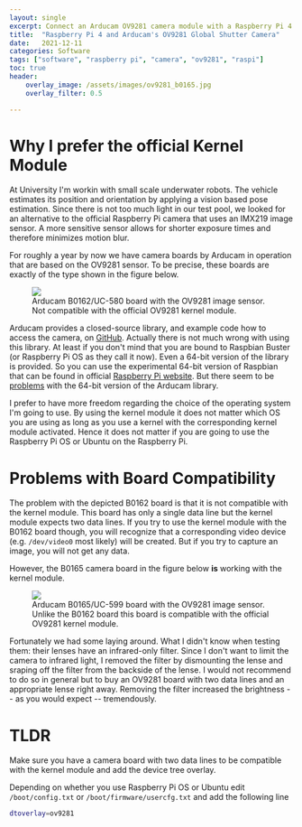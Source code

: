 ```yaml
---
layout: single
excerpt: Connect an Arducam OV9281 camera module with a Raspberry Pi 4 using the kernel module.
title:  "Raspberry Pi 4 and Arducam's OV9281 Global Shutter Camera"
date:   2021-12-11
categories: Software
tags: ["software", "raspberry pi", "camera", "ov9281", "raspi"]
toc: true
header:
    overlay_image: /assets/images/ov9281_b0165.jpg
    overlay_filter: 0.5

---
```


# Why I prefer the official Kernel Module

At University I'm workin with small scale underwater robots. The vehicle estimates its position and orientation by applying a vision based pose estimation. Since there is not too much light in our test pool, we looked for an alternative to the official Raspberry Pi camera that uses an IMX219 image sensor. A more sensitive sensor allows for shorter exposure times and therefore minimizes motion blur. 

For roughly a year by now we have camera boards by Arducam in operation that are based on the OV9281 sensor. To be precise, these boards are exactly of the type shown in the figure below.

<figure>
    <img src="{{ site.url }}{{ site.baseurl }}/assets/images/ov9281_b0162.jpg" />
    <figcaption>Arducam B0162/UC-580 board with the OV9281 image sensor. Not compatible with the official OV9281 kernel module.</figcaption>
</figure>

Arducam provides a closed-source library, and example code how to access the camera, on [GitHub](https://github.com/ArduCAM/MIPI_Camera). Actually there is not much wrong with using this library. At least if you don't mind that you are bound to Raspbian Buster (or Raspberry Pi OS as they call it now). Even a 64-bit version of the library is provided. So you can use the experimental 64-bit version of Raspbian that can be found in official [Raspberry Pi website](https://downloads.raspberrypi.org/raspios_arm64/images/). But there seem to be [problems](https://github.com/ArduCAM/MIPI_Camera/issues/106) with the 64-bit version of the Arducam library.

I prefer to have more freedom regarding the choice of the operating system I'm going to use. By using the kernel module it does not matter which OS you are using as long as you use a kernel with the corresponding kernel module activated. Hence it does not matter if you are going to use the Raspberry Pi OS or Ubuntu on the Raspberry Pi.

# Problems with Board Compatibility

The problem with the depicted B0162 board is that it is not compatible with the kernel module. This board has only a single data line but the kernel module expects two data lines. If you try to use the kernel module with the B0162 board though, you will recognize that a corresponding video device (e.g. `/dev/video0` most likely) will be created. But if you try to capture an image, you will not get any data.

However, the B0165 camera board in the figure below **is** working with the kernel module.

<figure>
    <img src="{{ site.url }}{{ site.baseurl }}/assets/images/ov9281_b0165.jpg" />
    <figcaption>Arducam B0165/UC-599 board with the OV9281 image sensor. Unlike the B0162 board this board is compatible with the official OV9281 kernel module.</figcaption>
</figure>

Fortunately we had some laying around. What I didn't know when testing them: their lenses have an infrared-only filter. Since I don't want to limit the camera to infrared light, I removed the filter by dismounting the lense and sraping off the filter from the backside of the lense. I would not recommend to do so in general but to buy an OV9281 board with two data lines and an appropriate lense right away. Removing the filter increased the brightness -- as you would expect -- tremendously.

# TLDR

Make sure you have a camera board with two data lines to be compatible with the kernel module and add the device tree overlay.

Depending on whether you use Raspberry Pi OS or Ubuntu edit `/boot/config.txt` or `/boot/firmware/usercfg.txt` and add the following line

```sh
dtoverlay=ov9281
```